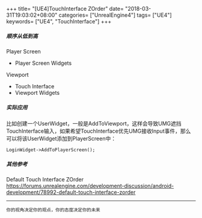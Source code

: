 +++
title= "[UE4]TouchInterface ZOrder"
date= "2018-03-31T19:03:02+08:00"
categories= ["UnrealEngine4"]
tags= ["UE4"]
keywords= ["UE4", "TouchInterface"]
+++

##### 顺序从低到高

Player Screen  
+ Player Screen Widgets  

Viewport  
+ Touch Interface  
+ Viewport Widgets  

##### 实际应用
比如创建一个UserWidget，一般是AddToViewport，这样会导致UMG遮挡TouchInterface输入，如果希望TouchInterface优先UMG接收Input事件，那么可以将该UserWidget添加到PlayerScreen中：

    LoginWidget->AddToPlayerScreen();


##### 其他参考
Default Touch Interface ZOrder  
https://forums.unrealengine.com/development-discussion/android-development/78992-default-touch-interface-zorder

***
`你的视角决定你的观点，你的态度决定你的未来`